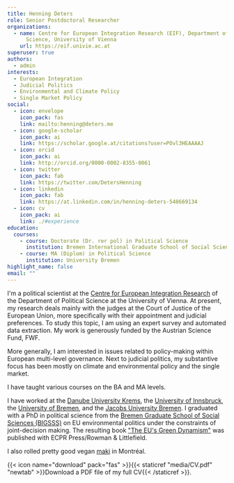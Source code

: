 ```yaml
---
title: Henning Deters
role: Senior Postdoctoral Researcher
organizations:
  - name: Centre for European Integration Research (EIF), Department of Political
      Science, University of Vienna
    url: https://eif.univie.ac.at
superuser: true
authors:
  - admin
interests:
  - European Integration
  - Judicial Politics
  - Environmental and Climate Policy
  - Single Market Policy
social:
  - icon: envelope
    icon_pack: fas
    link: mailto:henning@deters.me
  - icon: google-scholar
    icon_pack: ai
    link: https://scholar.google.at/citations?user=POvl3HEAAAAJ
  - icon: orcid
    icon_pack: ai
    link: http://orcid.org/0000-0002-8355-0061
  - icon: twitter
    icon_pack: fab
    link: https://twitter.com/DetersHenning
  - icon: linkedin
    icon_pack: fab
    link: https://at.linkedin.com/in/henning-deters-548669134
  - icon: cv
    icon_pack: ai
    link: ./#experience
education:
  courses:
    - course: Doctorate (Dr. rer pol) in Political Science
      institution: Bremen International Graduate School of Social Sciences (BIGSSS)
    - course: MA (Diplom) in Political Science
      institution: University Bremen
highlight_name: false
email: ""
---
```

 

I'm a political scientist at the [Centre for European Integration
Research](https://eif.univie.ac.at/) of the Department of Political
Science at the University of Vienna. At present, my research deals
mainly with the judges at the Court of Justice of the European Union,
more specifically with their appointment and judicial preferences. To
study this topic, I am using an expert survey and automated data
extraction. My work is generously funded by the Austrian Science Fund,
FWF.

More generally, I am interested in issues related to policy-making
within European multi-level governance. Next to judicial politics, my
substantive focus has been mostly on climate and environmental
policy and the single market.

I have taught various courses on the BA and MA levels.

I have worked at the [Danube University
Krems](https://www.donau-uni.ac.at/en/university/faculties/business-globalization/departments/european-policy-study-of-democracy.html),
the [University of
Innsbruck](https://www.uibk.ac.at/politikwissenschaft/index.html.en),
the [University of Bremen](https://www.uni-bremen.de/en/), and the
[Jacobs University Bremen](https://www.jacobs-university.de/). I
graduated with a PhD in political science from the [Bremen Graduate
School of Social Sciences (BIGSSS)](https://www.bigsss-bremen.de) on
EU environmental politics under the constraints of joint-decision
making. The resulting book ["The EU's Green
Dynamism"](./publication/green-dynamism/) was published with ECPR
Press/Rowman & Littlefield.

I also rolled pretty good vegan
[maki](http://www.sushikomomo.ca/) in Montréal.

{{< icon name="download" pack="fas" >}}{{< staticref
"media/CV.pdf" "newtab" >}}Download a PDF file of my full CV{{< /staticref >}}.
